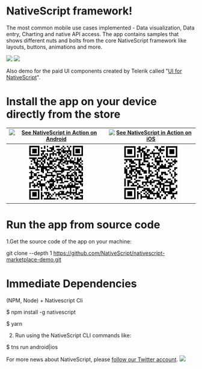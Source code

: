 # NativeScript framework!

The most common mobile use cases implemented - Data visualization, Data entry, Charting and native API access. The app contains samples that shows different nuts and bolts from the core NativeScript framework like layouts, buttons, animations and more.

![](https://d2odgkulk9w7if.cloudfront.net/images/default-source/default-album/01-2-home-wrapview.png?sfvrsn=0)
![](https://d2odgkulk9w7if.cloudfront.net/images/default-source/default-album/03-1-layouts-ios.png?sfvrsn=0)

Also demo for the paid UI components created by Telerik called "[UI for NativeScript](https://docs.telerik.com/devtools/nativescript-ui/introduction)".

# Install the app on your device directly from the store
[![See NativeScript in Action on Android](https://www.telerik.com/sfimages/default-source/app-store-buttons/googleplay.png?sfvrsn=2)](https://play.google.com/store/apps/details?id=org.nativescript.examples&amp;hl=en) | [![See NativeScript in Action on iOS](https://www.telerik.com/sfimages/default-source/app-store-buttons/appstore.png?sfvrsn=2)](https://itunes.apple.com/us/app/examples-nativescript/id1046772499?ls=1&mt=8)
:---: | :---:
![](android_qrcode.png) | ![](ios_qrcode.png)

# Run the app from source code

1.Get the source code of the app on your machine:  

git clone --depth 1 https://github.com/NativeScript/nativescript-marketplace-demo.git

# Immediate Dependencies

(NPM, Node) + Nativescript Cli

$ npm install -g nativescript

$ yarn

2. Run using the NativeScript CLI commands like:  

$ tns run android|ios

For more news about NativeScript, please [follow our Twitter account](http://twitter.com/nativescript).
![](https://ga-beacon.appspot.com/UA-111455-24/nativescript/marketplace-demo?pixel) 


